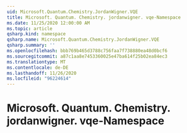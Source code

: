 ```yaml
---
uid: Microsoft.Quantum.Chemistry.JordanWigner.VQE
title: Microsoft. Quantum. Chemistry. jordanwigner. vqe-Namespace
ms.date: 11/25/2020 12:00:00 AM
ms.topic: article
qsharp.kind: namespace
qsharp.name: Microsoft.Quantum.Chemistry.JordanWigner.VQE
qsharp.summary: ''
ms.openlocfilehash: bbb769b465d3788c756faa7f738880ea48d0bcf6
ms.sourcegitcommit: a87c1aa8e7453360025e47ba614f25b02ea84ec3
ms.translationtype: MT
ms.contentlocale: de-DE
ms.lasthandoff: 11/26/2020
ms.locfileid: "96224614"
---
```

# <a name="microsoftquantumchemistryjordanwignervqe-namespace"></a>Microsoft. Quantum. Chemistry. jordanwigner. vqe-Namespace



